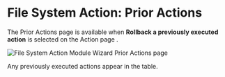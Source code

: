# File System Action: Prior Actions

The Prior Actions page is available when **Rollback a previously executed action** is selected on
the Action page .

![File System Action Module Wizard Prior Actions page](/img/versioned_docs/accessanalyzer_11.6/accessanalyzer/admin/action/filesystem/prioractions.webp)

Any previously executed actions appear in the table.
